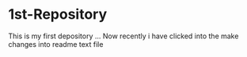 # 1st-Repository
This is my first depository ...
Now recently i have clicked into the make changes into readme text file
